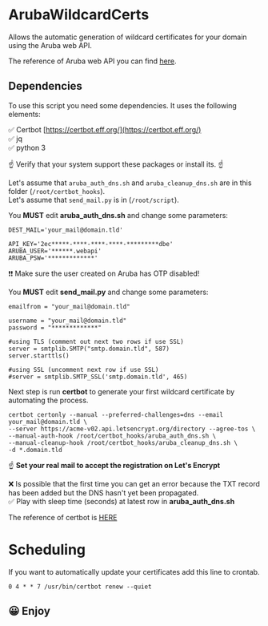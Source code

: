 # ArubaWildcardCerts
Allows the automatic generation of wildcard certificates for your domain using the Aruba web API.

The reference of Aruba web API you can find [here](https://api.arubabusiness.it/docs/#/Domains).

## Dependencies
To use this script you need some dependencies. It uses the following elements:

&#x2705; Certbot [https://certbot.eff.org/](https://certbot.eff.org/)<br>
&#x2705; jq<br>
&#x2705; python 3

&#9757; Verify that your system support these packages or install its. &#9757;

Let's assume that `aruba_auth_dns.sh` and `aruba_cleanup_dns.sh` are in this folder (`/root/certbot_hooks`).<br>
Let's assume that `send_mail.py` is in (`/root/script`).

You **MUST** edit **aruba_auth_dns.sh** and change some parameters:
```
DEST_MAIL='your_mail@domain.tld'

API_KEY='2ec*****-****-****-****-*********dbe'
ARUBA_USER='******.webapi'
ARUBA_PSW='*************'
```
&#x2757;&#x2757; Make sure the user created on Aruba has OTP disabled!

You **MUST** edit **send_mail.py** and change some parameters:
```
emailfrom = "your_mail@domain.tld"

username = "your_mail@domain.tld"
password = "*************"

#using TLS (comment out next two rows if use SSL)
server = smtplib.SMTP("smtp.domain.tld", 587)
server.starttls()

#using SSL (uncomment next row if use SSL)
#server = smtplib.SMTP_SSL('smtp.domain.tld', 465)
```

Next step is run **certbot** to generate your first wildcard certificate by automating the process.
```
certbot certonly --manual --preferred-challenges=dns --email your_mail@domain.tld \
--server https://acme-v02.api.letsencrypt.org/directory --agree-tos \
--manual-auth-hook /root/certbot_hooks/aruba_auth_dns.sh \
--manual-cleanup-hook /root/certbot_hooks/aruba_cleanup_dns.sh \
-d *.domain.tld
```
&#9757; **Set your real mail to accept the registration on Let's Encrypt**

&#x274c; Is possible that the first time you can get an error because the TXT record has been added but the DNS hasn't yet been propagated.<br>
&#x2705; Play with sleep time (seconds) at latest row in **aruba_auth_dns.sh**

The reference of certbot is [HERE](https://eff-certbot.readthedocs.io/en/stable/using.html)

# Scheduling
If you want to automatically update your certificates add this line to crontab.
```
0 4 * * 7 /usr/bin/certbot renew --quiet
```

## &#128512; Enjoy
